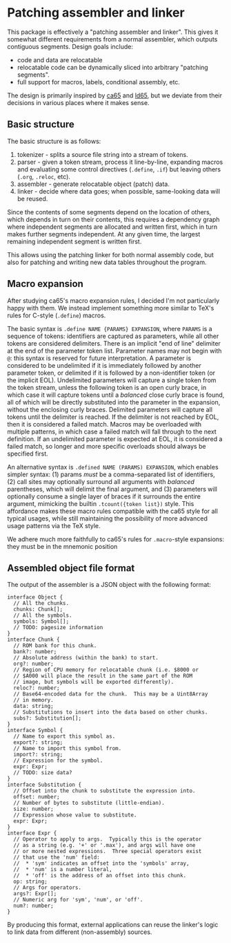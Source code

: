 # Patching assembler and linker

This package is effectively a "patching assembler and linker".  This
gives it somewhat different requirements from a normal assembler,
which outputs contiguous segments.  Design goals include:

 * code and data are relocatable
 * relocatable code can be dynamically sliced into arbitrary "patching
   segments".
 * full support for macros, labels, conditional assembly, etc.

The design is primarily inspired by [ca65] and [ld65], but we deviate
from their decisions in various places where it makes sense.

[ca65]: https://cc65.github.io/doc/ca65.html
[ld65]: https://cc65.github.io/doc/ld65.html

## Basic structure

The basic structure is as follows:
 1. tokenizer - splits a source file string into a stream of tokens.
 2. parser - given a token stream, process it line-by-line, expanding
    macros and evaluating some control directives (`.define`, `.if`)
    but leaving others (`.org`, `.reloc`, etc).
 3. assembler - generate relocatable object (patch) data.
 4. linker - decide where data goes; when possible, same-looking data
    will be reused.

Since the contents of some segments depend on the location of others,
which depends in turn on their contents, this requires a dependency
graph where independent segments are allocated and written first,
which in turn makes further segments independent.  At any given time,
the largest remaining independent segment is written first.

This allows using the patching linker for both normal assembly code,
but also for patching and writing new data tables throughout the
program.
    
## Macro expansion

After studying ca65's macro expansion rules, I decided I'm not
particularly happy with them.  We instead implement something
more similar to TeX's rules for C-style (`.define`) macros.

The basic syntax is `.define NAME {PARAMS} EXPANSION`, where `PARAMS`
is a sequence of tokens: identifiers are captured as parameters, while
all other tokens are considered delimiters.  There is an implicit "end
of line" delimiter at the end of the parameter token list.  Parameter
names may not begin with `@`: this syntax is reserved for future
interpretation.  A parameter is considered to be undelimited if it is
immediately followed by another parameter token, or delimited if it is
followed by a non-identifier token (or the implicit EOL).  Undelimited
parameters will capture a single token from the token stream, unless
the following token is an open curly brace, in which case it will
capture tokens until a _balanced_ close curly brace is found, all of
which will be directly substituted into the parameter in the expansion,
without the enclosing curly braces.  Delimited parameters will capture
all tokens until the delimiter is reached.  If the delimiter is not
reached by EOL, then it is considered a failed match.  Macros may be
overloaded with multiple patterns, in which case a failed match will
fall through to the next definition.  If an undelimited parameter is
expected at EOL, it is considered a failed match, so longer and more
specific overloads should always be specified first.

An alternative syntax is `.defined NAME (PARAMS) EXPANSION`, which
enables simpler syntax: (1) params _must_ be a comma-separated list of
identifiers, (2) call sites may optionally surround all arguments with
_balanced_ parentheses, which will delimit the final argument, and (3)
parameters will optionally consume a single layer of braces if it
surrounds the entire argument, mimicking the builtin `.tcount({token
list})` style.  This affordance makes these macro rules compatible
with the ca65 style for all typical usages, while still maintaining
the possibility of more advanced usage patterns via the TeX style.

We adhere much more faithfully to ca65's rules for `.macro`-style
expansions: they must be in the mnemonic position

## Assembled object file format

The output of the assembler is a JSON object with the following format:

```
interface Object {
  // All the chunks.
  chunks: Chunk[];
  // All the symbols.
  symbols: Symbol[];
  // TODO: pagesize information
}
interface Chunk {
  // ROM bank for this chunk.
  bank?: number;
  // Absolute address (within the bank) to start.
  org?: number;
  // Region of CPU memory for relocatable chunk (i.e. $8000 or
  // $A000 will place the result in the same part of the ROM
  // image, but symbols will be exported differently).
  reloc?: number;
  // Base64-encoded data for the chunk.  This may be a Uint8Array
  // in memory.
  data: string;
  // Substitutions to insert into the data based on other chunks.
  subs?: Substitution[];
}
interface Symbol {
  // Name to export this symbol as.
  export?: string;
  // Name to import this symbol from.
  import?: string;
  // Expression for the symbol.
  expr: Expr;
  // TODO: size data?
}
interface Substitution {
  // Offset into the chunk to substitute the expression into.
  offset: number;
  // Number of bytes to substitute (little-endian).
  size: number;
  // Expression whose value to substitute.
  expr: Expr;
}
interface Expr {
  // Operator to apply to args.  Typically this is the operator
  // as a string (e.g. '+' or '.max'), and args will have one
  // or more nested expressions.  Three special operators exist
  // that use the 'num' field:
  //  * 'sym' indicates an offset into the 'symbols' array,
  //  * 'num' is a number literal,
  //  * 'off' is the address of an offset into this chunk.
  op: string;
  // Args for operators.
  args?: Expr[];
  // Numeric arg for 'sym', 'num', or 'off'.
  num?: number;
}
```

By producing this format, external applications can reuse the linker's
logic to link data from different (non-assembly) sources.
